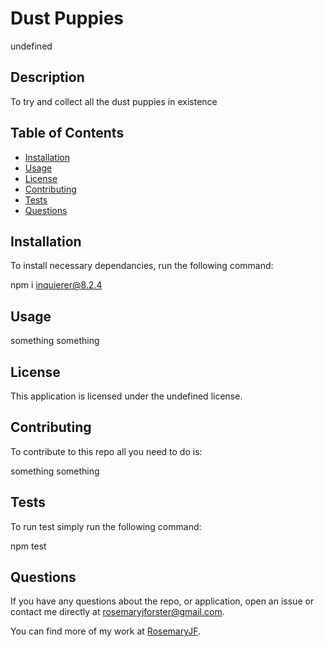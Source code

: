 
  # Dust Puppies

  undefined
  
  ## Description

  To try and collect all the dust puppies in existence

  ## Table of Contents

  - [Installation](#installation)
  - [Usage](#usage)
  - [License](#license)
  - [Contributing](#contributing)
  - [Tests](#tests)
  - [Questions](#questions)

  ## Installation

  To install necessary dependancies, run the following command:

  npm i inquierer@8.2.4

  ## Usage

  something something 

  ## License

  This application is licensed under the undefined license.

  ## Contributing

  To contribute to this repo all you need to do is:

  something something

  ## Tests

  To run test simply run the following command:

  npm test

  ## Questions

  If you have any questions about the repo, or application, open an issue or contact me directly at rosemaryjforster@gmail.com.
  
  You can find more of my work at [RosemaryJF](https://github.com/RosemaryJF/).
  
